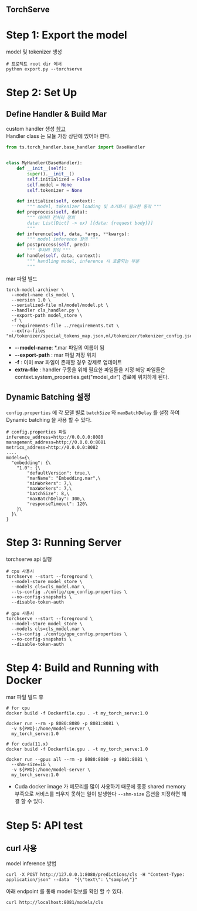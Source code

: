 TorchServe
---

# Step 1: Export the model
model 및 tokenizer 생성
```shell
# 프로젝트 root dir 에서
python export.py --torchserve
```
# Step 2: Set Up
## Define Handler & Build Mar
custom handler 생성 [참고](https://pytorch.org/serve/custom_service.html)   
Handler class 는 모듈 가장 상단에 있어야 한다.
```python
from ts.torch_handler.base_handler import BaseHandler


class MyHandler(BaseHandler):
    def __init__(self):
        super().__init__()
        self.initialized = False
        self.model = None
        self.tokenizer = None
    
    def initialize(self, context):
        """ model, tokenizer loading 및 초기화시 필요한 동작 """
    def preprocess(self, data):
        """ 데이터 전처리 정의
        data: List[Dict] -> ex) [{data: {request body}}] 
        """
    def inference(self, data, *args, **kwargs):
        """ model inference 정의 """
    def postprocess(self, pred):
        """ 후처리 정의 """
    def handle(self, data, context):
        """ handling model, inference 시 호출되는 부분
        """
```
mar 파일 빌드
```shell
torch-model-archiver \
  --model-name cls_model \
  --version 1.0 \
  --serialized-file ml/model/model.pt \
  --handler cls_handler.py \
  --export-path model_store \
  -f \
  --requirements-file ../requirements.txt \
  --extra-files "ml/tokenizer/special_tokens_map.json,ml/tokenizer/tokenizer_config.json,ml/tokenizer/vocab.txt,ml/tokenizer/tokenizer.json"
```
* __--model-name__: *.mar 파일의 이름이 됨
* __--export-path__ : mar 파일 저장 위치
* __-f__ : 이미 mar 파일이 존재할 경우 강제로 업데이트 
* __extra-file__ : handler 구동을 위해 필요한 파일들을 지정 해당 파일들은 context.system_properties.get("model_dir") 경로에 위치하게 된다.

## Dynamic Batching 설정
`config.properties` 에 각 모델 별로 `batchSize` 와 `maxBatchDelay` 를 설정 하여 Dynamic batching 을 사용 할 수 있다.
```shell
# config.properties 파일
inference_address=http://0.0.0.0:8080
management_address=http://0.0.0.0:8081
metrics_address=http://0.0.0.0:8082
....
models={\
  "embedding": {\
    "1.0": {\
        "defaultVersion": true,\
        "marName": "Embedding.mar",\
        "minWorkers": 7,\
        "maxWorkers": 7,\
        "batchSize": 8,\
        "maxBatchDelay": 300,\
        "responseTimeout": 120\
    }\
  }\
}
```

# Step 3: Running Server
torchserve api 실행
```shell
# cpu 사용시
torchserve --start --foreground \
  --model-store model_store \
  --models cls=cls_model.mar \
  --ts-config ./config/cpu_config.properties \
  --no-config-snapshots \
  --disable-token-auth

# gpu 사용시
torchserve --start --foreground \
  --model-store model_store \
  --models cls=cls_model.mar \
  --ts-config ./config/gpu_config.properties \
  --no-config-snapshots \
  --disable-token-auth
```

# Step 4: Build and Running with Docker
mar 파일 빌드 후
```shell
# for cpu
docker build -f Dockerfile.cpu . -t my_torch_serve:1.0

docker run --rm -p 8080:8080 -p 8081:8081 \
  -v ${PWD}:/home/model-server \
  my_torch_serve:1.0
```
```shell
# for cuda(11.x)
docker build -f Dockerfile.gpu . -t my_torch_serve:1.0

docker run --gpus all --rm -p 8080:8080 -p 8081:8081 \
  --shm-size=1G \
  -v ${PWD}:/home/model-server \
  my_torch_serve:1.0
```
* Cuda docker image 가 메모리를 많이 사용하기 때문에 종종 shared memory 부족으로 서비스를 띄우지 못하는 일이 발생한다 `--shm-size` 옵션을 지정하면 해결 할 수 있다.

# Step 5: API test
## curl 사용
model inference 방법
```shell
curl -X POST http://127.0.0.1:8080/predictions/cls -H "Content-Type: application/json" --data  "{\"text\": \"sample\"}"
```
아래 endpoint 를 통해 model 정보를 확인 할 수 있다.
```shell
curl http://localhost:8081/models/cls
```
